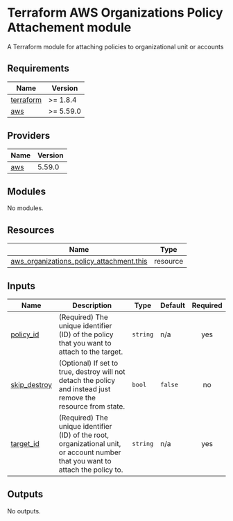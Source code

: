 # Terraform AWS Organizations Policy Attachement module
A Terraform module for attaching policies to organizational unit or accounts

## Requirements

| Name | Version |
|------|---------|
| <a name="requirement_terraform"></a> [terraform](#requirement\_terraform) | >= 1.8.4 |
| <a name="requirement_aws"></a> [aws](#requirement\_aws) | >= 5.59.0 |

## Providers

| Name | Version |
|------|---------|
| <a name="provider_aws"></a> [aws](#provider\_aws) | 5.59.0 |

## Modules

No modules.

## Resources

| Name | Type |
|------|------|
| [aws_organizations_policy_attachment.this](https://registry.terraform.io/providers/hashicorp/aws/latest/docs/resources/organizations_policy_attachment) | resource |

## Inputs

| Name | Description | Type | Default | Required |
|------|-------------|------|---------|:--------:|
| <a name="input_policy_id"></a> [policy\_id](#input\_policy\_id) | (Required) The unique identifier (ID) of the policy that you want to attach to the target. | `string` | n/a | yes |
| <a name="input_skip_destroy"></a> [skip\_destroy](#input\_skip\_destroy) | (Optional) If set to true, destroy will not detach the policy and instead just remove the resource from state. | `bool` | `false` | no |
| <a name="input_target_id"></a> [target\_id](#input\_target\_id) | (Required) The unique identifier (ID) of the root, organizational unit, or account number that you want to attach the policy to. | `string` | n/a | yes |

## Outputs

No outputs.

